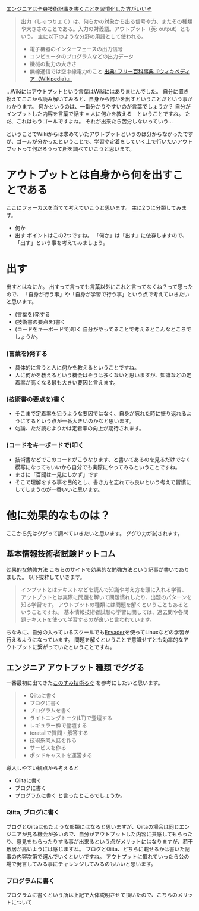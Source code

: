 [エンジニアは全員技術記事を書くことを習慣化した方がいいぞ](https://qiita.com/HiromuMasuda0228/items/a71dea7ef4d77a30b118)


> 出力（しゅつりょく）は、何らかの対象から出る信号や力、またその種類や大きさのことである。入力の対義語。アウトプット（英: output）ともいう。
> 主に以下のような分野の用語として使われる。
> - 電子機器のインターフェースの出力信号
> - コンピュータのプログラムなどの出力データ
> - 機械の動力の大きさ
> - 無線通信では空中線電力のこと
> [出典: フリー百科事典『ウィキペディア（Wikipedia）』](https://ja.wikipedia.org/wiki/%E5%87%BA%E5%8A%9B)

...Wikiにはアウトプットという言葉はWikiにはありませんでした。
自分に置き換えてここから読み解いてみると、自身から何かを出すということだという事がわかります。
何かというのは、一番分かりやすいのが言葉でしょうか？
自分がインプットした内容を言葉で話す = 人に何かを教える　ということですね。
ただ、これはもうゴールですよね。
それが出来たら苦労しないっていう...

ということでWikiからは求めていたアウトプットというのは分からなかったですが、ゴールが分かったということで、学習や定着をしていく上で行いたいアウトプットって何だろうって所を調べていこうと思います。

# アウトプットとは自身から何を出すことである
ここにフォーカスを当てて考えていこうと思います。
主に2つに分類してみます。
- 何か
- 出す
ポイントはこの2つですね。
「何か」は「出す」に依存しますので、「出す」という事を考えてみましょう。

# 出す
出すとはなにか。
出すって言っても言葉以外にこれと言ってなくね？って思ったので、
「自身が行う事」や「自身が学習で行う事」という点で考えていきたいと思います。
- (言葉を)発する
- (技術書の要点を)書く
- (コードをキーボードで)叩く
自分がやってることで考えるとこんなところでしょうか。

### (言葉を)発する
- 具体的に言うと人に何かを教えるということですね。
- 人に何かを教えるという機会はそうは多くないと思いますが、知識などの定着率が高くなる最も大きい要因と言えます。

### (技術書の要点を)書く
- そこまで定着率を狙うような要因ではなく、自身が忘れた時に振り返れるようにするという点が一番大きいのかなと思います。
- 勿論、ただ読むよりかは定着率の向上が期待されます。

### (コードをキーボードで)叩く
- 技術書などでこのコードがこうなります、と書いてあるのを見るだけでなく模写になってもいいから自分でも実際にやってみるということですね。
- まさに「百聞は一見にしかず」です
- そこで理解をする事を目的とし、書き方を忘れても良いという考えで習慣にしてしまうのが一番いいと思います。

# 他に効果的なものは？
ここから先はググって調べていきたいと思います。
ググり力が試されます。

## 基本情報技術者試験ドットコム
[効果的な勉強方法](https://www.fe-siken.com/festudy.html)
こちらのサイトで効果的な勉強方法という記事が書いてありました。
以下抜粋していきます。
> インプットとはテキストなどを読んで知識や考え方を頭に入れる学習、
> アウトプットとは実際に問題を解いて問題慣れしたり、出題のパターンを知る学習です。
アウトプットの種類には問題を解くということもあるということですね。
基本情報技術者試験の学習に関しては、過去問や各問題テキストを使って学習するのが良いと言われています。

ちなみに、自分の入っているスクールでも[Envader](https://envader.plus/home)を使ってLinuxなどの学習が行えるようになっています。
問題を解くということで意識せずとも効率的なアウトプットに繋がっていたということですね。

## エンジニア アウトプット 種類 でググる
一番最初に出てきた[このすみ技術ろぐ](https://www.konosumi.net/entry/2017/11/03/050937)
を参考にしたいと思います。

> - Qiitaに書く
> - ブログに書く
> - プログラムを書く
> - ライトニングトーク(LT)で登壇する
> - レギュラー枠で登壇する
> - teratailで質問・解答する
> - 技術系同人誌を作る
> - サービスを作る
> - ポッドキャストを運営する

導入しやすい観点から考えると
- Qiitaに書く
- ブログに書く
- プログラムに書く
と言ったところでしょうか。

### Qiita, ブログに書く
ブログとQiitaは似たような部類にはなると思いますが、Qiitaの場合は同じエンジニアが見る機会が多いので、自分がアウトプットした内容に共感してもらったり、意見をもらったりする事が出来るという点がメリットにはなりますが、若干敷居が高いようには感じますね。
ブログとQiita、どちらに載せるかは書いた記事の内容次第で選んでいくといいですね。
アウトプットに慣れていったら公の場で発言してみる事にチャレンジしてみるのもいいと思います。

### プログラムに書く
プログラムに書くという所は上記で大体説明させて頂いたので、こちらのメリットについて
